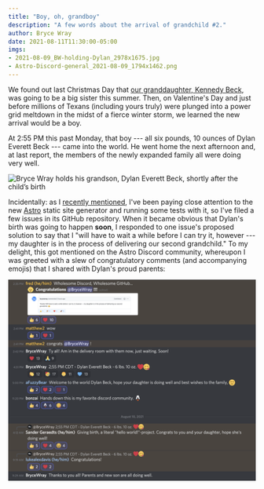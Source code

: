 ```yaml
---
title: "Boy, oh, grandboy"
description: "A few words about the arrival of grandchild #2."
author: Bryce Wray
date: 2021-08-11T11:30:00-05:00
imgs:
- 2021-08-09_BW-holding-Dylan_2978x1675.jpg
- Astro-Discord-general_2021-08-09_1794x1462.png
---
```


We found out last Christmas Day that [our granddaughter, Kennedy Beck](/posts/2020/03/welcome-sweet-little-early-bird/), was going to be a big sister this summer. Then, on Valentine's Day and just before millions of Texans (including yours truly) were plunged into a power grid meltdown in the midst of a fierce winter storm, we learned the new arrival would be a boy.

At 2:55 PM this past Monday, that boy --- all six pounds, 10 ounces of Dylan Everett Beck --- came into the world. He went home the next afternoon and, at last report, the members of the newly expanded family all were doing very well.

![Bryce Wray holds his grandson, Dylan Everett Beck, shortly after the child’s birth](2021-08-09_BW-holding-Dylan_2978x1675.jpg "I get to hold grandchild #2 about an hour after he was born.\
Image: Sarah Beck (a/k/a Kennedy’s and Dylan's mom).")

Incidentally: as I [recently mentioned](/posts/2021/08/gems-in-rough-08/), I've been paying close attention to the new [Astro](https://astro.build) static site generator and running some tests with it, so I've filed a few issues in its GitHub repository. When it became obvious that Dylan's birth was going to happen **soon**, I responded to one issue's proposed solution to say that I "will have to wait a while before I can try it, however --- my daughter is in the process of delivering our second grandchild." To my delight, this got mentioned on the Astro Discord community, whereupon I was greeted with a slew of congratulatory comments (and accompanying emojis) that I shared with Dylan's proud parents:

![Screen capture from a Discord community chat session](Astro-Discord-general_2021-08-09_1794x1462.png)
